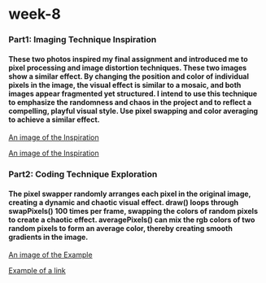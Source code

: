 # week-8
### Part1: Imaging Technique Inspiration
#### These two photos inspired my final assignment and introduced me to pixel processing and image distortion techniques. These two images show a similar effect. By changing the position and color of individual pixels in the image, the visual effect is similar to a mosaic, and both images appear fragmented yet structured. I intend to use this technique to emphasize the randomness and chaos in the project and to reflect a compelling, playful visual style. Use pixel swapping and color averaging to achieve a similar effect.
[An image of the Inspiration](ReadmeImages/25e020adbfaffdbff6602f7e6765e81e.jpg)

[An image of the Inspiration](ReadmeImages/215ea23709e0c2199e9c1d91feb67655.jpg)

### Part2: Coding Technique Exploration
#### The pixel swapper randomly arranges each pixel in the original image, creating a dynamic and chaotic visual effect. draw() loops through swapPixels() 100 times per frame, swapping the colors of random pixels to create a chaotic effect. averagePixels() can mix the rgb colors of two random pixels to form an average color, thereby creating smooth gradients in the image.
[An image of the Example](ReadmeImages/pixel-swapper-5-swap-local.gif)

[Example of a link](https://happycoding.io/tutorials/p5js/images/pixel-swapper)